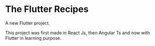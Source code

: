 # The Flutter Recipes

A new Flutter project.

This project was first made in React Js, then Angular Ts and now with Flutter in learning purpose.
